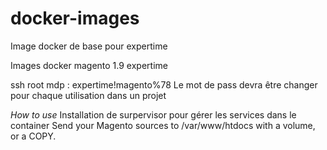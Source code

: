 # docker-images


Image docker de base pour expertime 

Images docker magento 1.9 expertime

ssh root mdp : expertime!magento%78
Le mot de pass devra être changer pour chaque utilisation dans un projet 

*How to use*
Installation de surpervisor pour gérer les services dans le container
Send your Magento sources to /var/www/htdocs with a volume, or a COPY.

